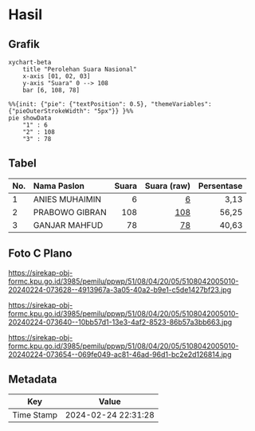 # Hasil

## Grafik

```mermaid
xychart-beta
    title "Perolehan Suara Nasional"
    x-axis [01, 02, 03]
    y-axis "Suara" 0 --> 108
    bar [6, 108, 78]
```

```mermaid
%%{init: {"pie": {"textPosition": 0.5}, "themeVariables": {"pieOuterStrokeWidth": "5px"}} }%%
pie showData
    "1" : 6
    "2" : 108
    "3" : 78
```

## Tabel

| No. | Nama Paslon    | Suara | Suara (raw) | Persentase |
|:--- |:-------------- | -----:| -----------:| ----------:|
| 1   | ANIES MUHAIMIN | 6     | [6][p-1]    | 3,13       |
| 2   | PRABOWO GIBRAN | 108   | [108][p-2]  | 56,25      |
| 3   | GANJAR MAHFUD  | 78    | [78][p-3]   | 40,63      |


[p-1]: https://github.com/gigit-pemilu/pemilu-2024/blob/main/pilpres/hitung-suara/sub/51-bali/sub/08-buleleng/sub/04-banjar/sub/2005-gesing/sub/010-tps/sub/paslon-1.txt
[p-2]: https://github.com/gigit-pemilu/pemilu-2024/blob/main/pilpres/hitung-suara/sub/51-bali/sub/08-buleleng/sub/04-banjar/sub/2005-gesing/sub/010-tps/sub/paslon-2.txt
[p-3]: https://github.com/gigit-pemilu/pemilu-2024/blob/main/pilpres/hitung-suara/sub/51-bali/sub/08-buleleng/sub/04-banjar/sub/2005-gesing/sub/010-tps/sub/paslon-3.txt

## Foto C Plano

https://sirekap-obj-formc.kpu.go.id/3985/pemilu/ppwp/51/08/04/20/05/5108042005010-20240224-073628--4913967a-3a05-40a2-b9e1-c5de1427bf23.jpg

https://sirekap-obj-formc.kpu.go.id/3985/pemilu/ppwp/51/08/04/20/05/5108042005010-20240224-073640--10bb57d1-13e3-4af2-8523-86b57a3bb663.jpg

https://sirekap-obj-formc.kpu.go.id/3985/pemilu/ppwp/51/08/04/20/05/5108042005010-20240224-073654--069fe049-ac81-46ad-96d1-bc2e2d126814.jpg


## Metadata

| Key        | Value               |
| ---------- | ------------------- |
| Time Stamp | 2024-02-24 22:31:28 |



